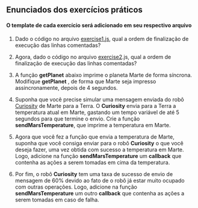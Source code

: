 ## Enunciados dos exercícios práticos

#### O template de cada exercício será adicionado em seu respectivo arquivo

1. Dado o código no arquivo [exercise1.js](https://github.com/LuanAlexandre/trybeExercises/blob/master/exercises/Bloco_9/9.1/exercise1.js), qual a ordem de finalização de execução das linhas comentadas?

2. Agora, dado o código no arquivo [exercise2](https://github.com/LuanAlexandre/trybeExercises/blob/master/exercises/Bloco_9/9.1/exercise2.js).js, qual a ordem de finalização de execução das linhas comentadas?

3. A função **getPlanet** abaixo imprime o planeta Marte de forma síncrona. Modifique **getPlanet** , de forma que Marte seja impresso assincronamente, depois de 4 segundos.

4. Suponha que você precise simular uma mensagem enviada do robô [Curiosity](https://mars.nasa.gov/) de Marte para a Terra. O **Curiosity** envia para a Terra a temperatura atual em Marte, gastando um tempo variável de até 5 segundos para que termine o envio. Crie a função **sendMarsTemperature**, que imprime a temperatura em Marte.

5. Agora que você fez a função que envia a temperatura de Marte, suponha que você consiga enviar para o robô **Curiosity** o que você deseja fazer, uma vez obtida com sucesso a temperatura em Marte. Logo, adicione na função **sendMarsTemperature** um **callback** que contenha as ações a serem tomadas em cima da temperatura.

6. Por fim, o robô **Curiosity** tem uma taxa de sucesso de envio de mensagem de 60% devido ao fato de o robô já estar muito ocupado com outras operações. Logo, adicione na função **sendMarsTemperature** um outro **callback** que contenha as ações a serem tomadas em caso de falha.
